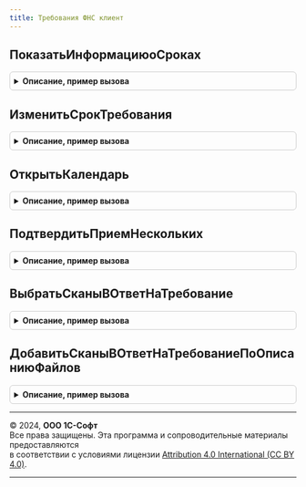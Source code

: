 ```yaml
---
title: Требования ФНС клиент
---
```



## ПоказатьИнформациюоСроках
<details style="margin: 1em 0; padding: 0.5em; border: 1px solid #ccc; border-radius: 6px;">

<summary style="font-weight: bold; cursor: pointer;">Описание, пример вызова</summary>

```bsl

Процедура ПоказатьИнформациюоСроках() Экспорт
```

Пример вызова
```bsl
ТребованияФНСКлиент.ПоказатьИнформациюоСроках() 
```
</details>

## ИзменитьСрокТребования
<details style="margin: 1em 0; padding: 0.5em; border: 1px solid #ccc; border-radius: 6px;">

<summary style="font-weight: bold; cursor: pointer;">Описание, пример вызова</summary>

```bsl

Процедура ИзменитьСрокТребования(ТребованиеСсылка, ОповещениеЗавершения = Неопределено) Экспорт
```

Пример вызова
```bsl
ТребованияФНСКлиент.ИзменитьСрокТребования(ТребованиеСсылка, ОповещениеЗавершения);
```
</details>

## ОткрытьКалендарь
<details style="margin: 1em 0; padding: 0.5em; border: 1px solid #ccc; border-radius: 6px;">

<summary style="font-weight: bold; cursor: pointer;">Описание, пример вызова</summary>

```bsl

Процедура ОткрытьКалендарь(СтандартнаяОбработка) Экспорт
```

Пример вызова
```bsl
ТребованияФНСКлиент.ОткрытьКалендарь(СтандартнаяОбработка) 
```
</details>

## ПодтвердитьПриемНескольких
<details style="margin: 1em 0; padding: 0.5em; border: 1px solid #ccc; border-radius: 6px;">

<summary style="font-weight: bold; cursor: pointer;">Описание, пример вызова</summary>

```bsl

Процедура ПодтвердитьПриемНескольких(Сейчас, КонтекстЭДОКлиент, Организация = Неопределено ) Экспорт
```

Пример вызова
```bsl
ТребованияФНСКлиент.ПодтвердитьПриемНескольких(Сейчас, КонтекстЭДОКлиент, Организация);
```
</details>

## ВыбратьСканыВОтветНаТребование
<details style="margin: 1em 0; padding: 0.5em; border: 1px solid #ccc; border-radius: 6px;">

<summary style="font-weight: bold; cursor: pointer;">Описание, пример вызова</summary>

```bsl

Процедура ВыбратьСканыВОтветНаТребование(КонтекстЭДОКлиент, УникальныйИдентификатор, ОповещениеЗавершения, МножественныйВыбор = Истина) Экспорт
```

Пример вызова
```bsl
ТребованияФНСКлиент.ВыбратьСканыВОтветНаТребование(КонтекстЭДОКлиент, УникальныйИдентификатор, ОповещениеЗавершения, МножественныйВыбор);
```
</details>

## ДобавитьСканыВОтветНаТребованиеПоОписаниюФайлов
<details style="margin: 1em 0; padding: 0.5em; border: 1px solid #ccc; border-radius: 6px;">

<summary style="font-weight: bold; cursor: pointer;">Описание, пример вызова</summary>

```bsl

Процедура ДобавитьСканыВОтветНаТребованиеПоОписаниюФайлов( Экспорт
```

Пример вызова
```bsl
ТребованияФНСКлиент.ДобавитьСканыВОтветНаТребованиеПоОписаниюФайлов();
```
</details>

---

© 2024, **ООО 1С-Софт**  
Все права защищены. Эта программа и сопроводительные материалы предоставляются  
в соответствии с условиями лицензии [Attribution 4.0 International (CC BY 4.0)](https://creativecommons.org/licenses/by/4.0/legalcode).

---
